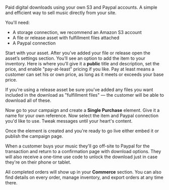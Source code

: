 Paid digital downloads using your own S3 and Paypal accounts. A simple and efficient way to sell music directly from your site.

You'll need:  

- A storage connection, we recommend an Amazon S3 account
- A file or release asset with fulfillment files attached 
- A Paypal connection


Start with your asset. After you’ve added your file or release open the asset’s settings section. You’ll see an option to add the item to your inventory. Here is where you’ll give it a **public** title and description, set the price, and enable "pay-at-least" pricing if you like. Pay at least means a customer can set his or own price, as long as it meets or exceeds your base price. 

If you're using a release asset be sure you've added any files you want included in the download as "fulfillment files" — the customer will be able to download all of these. 

Now go to your campaign and create a **Single Purchase** element. Give it a name for your own reference. Now select the item and Paypal connection you'd like to use. Tweak messages until your heart's content.

Once the element is created and you're ready to go live either embed it or publish the campaign page. 

When a customer buys your music they'll go off-site to Paypal for the transaction and return to a confirmation page with download options. They will also receive a one-time use code to unlock the download just in case they're on their phone or tablet. 

All completed orders will show up in your **Commerce** section. You can also find details on every order, manage inventory, and export orders at any time there. 